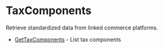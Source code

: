 # TaxComponents

Retrieve standardized data from linked commerce platforms.


* [GetTaxComponents](gettaxcomponents.md) - List tax components